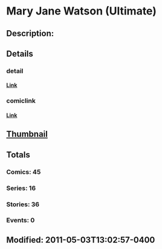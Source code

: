 # Mary Jane Watson (Ultimate)
## Description: 
## Details
### detail
#### [Link](http://marvel.com/characters/2727/mary_jane_watson?utm_campaign=apiRef&utm_source=225578a89fc76f3d20fbffda5d17a88d)
### comiclink
#### [Link](http://marvel.com/comics/characters/1011203/mary_jane_watson_ultimate?utm_campaign=apiRef&utm_source=225578a89fc76f3d20fbffda5d17a88d)
## [Thumbnail](http://i.annihil.us/u/prod/marvel/i/mg/e/f0/4ce5a53fae2a5.jpg)
## Totals
### Comics: 45
### Series: 16
### Stories: 36
### Events: 0
## Modified: 2011-05-03T13:02:57-0400